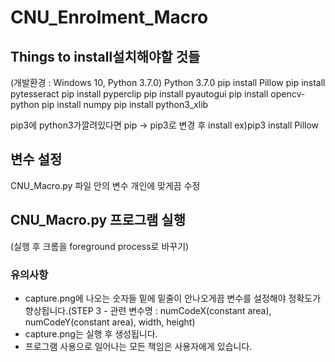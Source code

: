 # CNU_Enrolment_Macro

## Things to install설치해야할 것들
(개발환경 : Windows 10, Python 3.7.0)
Python 3.7.0
pip install Pillow
pip install pytesseract
pip install pyperclip
pip install pyautogui
pip install opencv-python
pip install numpy
pip install python3_xlib

pip3에 python3가깔려있다면 pip -> pip3로 변경 후 install
ex)pip3 install Pillow

## 변수 설정
CNU_Macro.py 파일 안의 변수 개인에 맞게끔 수정

## CNU_Macro.py 프로그램 실행
(실행 후 크롬을 foreground process로 바꾸기)

### 유의사항
- capture.png에 나오는 숫자들 밑에 밑줄이 안나오게끔 변수를 설정해야 정확도가 향상됩니다.(STEP 3 - 관련 변수명 : numCodeX(constant area), numCodeY(constant area), width, height)
- capture.png는 실행 후 생성됩니다.
- 프로그램 사용으로 일어나는 모든 책임은 사용자에게 있습니다.